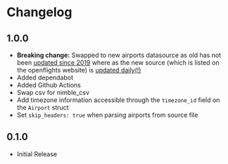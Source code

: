 # Changelog

## 1.0.0

- **Breaking change:** Swapped to new airports datasource as old has not been [updated since 2019](https://github.com/jpatokal/openflights/commits/master/data/airports.dat) where as the new source (which is listed on the openflights website) is [updated daily(!)](https://github.com/davidmegginson/ourairports-data/commits/main/airports.csv)
- Added dependabot
- Added Github Actions
- Swap csv for nimble_csv
- Add timezone information accessible through the `timezone_id` field on the `Airport` struct
- Set `skip_headers: true` when parsing airports from source file

## 0.1.0

- Initial Release
